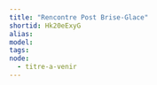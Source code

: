 ```yaml
---
title: "Rencontre Post Brise-Glace"
shortid: Hk20eExyG
alias:
model:
tags:
node: 
  - titre-a-venir
---
```


